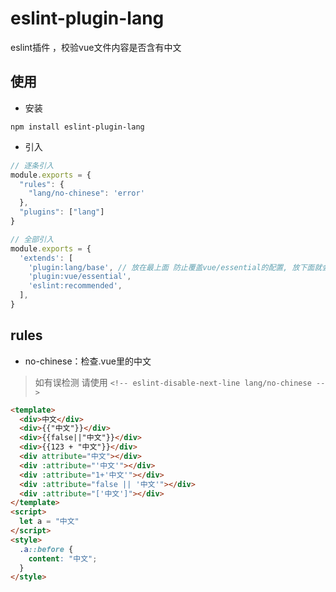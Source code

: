 # eslint-plugin-lang

eslint插件 ，校验vue文件内容是否含有中文

## 使用

- 安装

```shell
npm install eslint-plugin-lang
```

- 引入

```js
// 逐条引入
module.exports = {
  "rules": {
    "lang/no-chinese": 'error'
  },
  "plugins": ["lang"]
}

// 全部引入
module.exports = {
  'extends': [
    'plugin:lang/base', // 放在最上面 防止覆盖vue/essential的配置, 放下面就会有影响0.0
    'plugin:vue/essential',
    'eslint:recommended',
  ],
}
```

## rules
- no-chinese：检查.vue里的中文
> 如有误检测 请使用 `<!-- eslint-disable-next-line lang/no-chinese -->`
```html
<template>
  <div>中文</div>
  <div>{{"中文"}}</div>
  <div>{{false||"中文"}}</div>
  <div>{{123 + "中文"}}</div>
  <div attribute="中文"></div>
  <div :attribute="'中文'"></div>
  <div :attribute="1+'中文'"></div>
  <div :attribute="false || '中文'"></div>
  <div :attribute="['中文']"></div>
</template>
<script>
  let a = "中文"
</script>
<style>
  .a::before {
    content: "中文";
  }
</style>
```